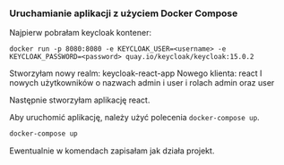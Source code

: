 ### Uruchamianie aplikacji z użyciem Docker Compose
Najpierw pobrałam keycloak kontener:
```
docker run -p 8080:8080 -e KEYCLOAK_USER=<username> -e KEYCLOAK_PASSWORD=<password> quay.io/keycloak/keycloak:15.0.2
```
Stworzyłam nowy realm: keycloak-react-app
Nowego klienta: react
I nowych użytkowników o nazwach admin i user i rolach admin oraz user

Następnie stworzyłam aplikację react.

Aby uruchomić aplikację, należy użyć polecenia `docker-compose up`.

```bash
docker-compose up
```
Ewentualnie w komendach zapisałam jak działa projekt.
